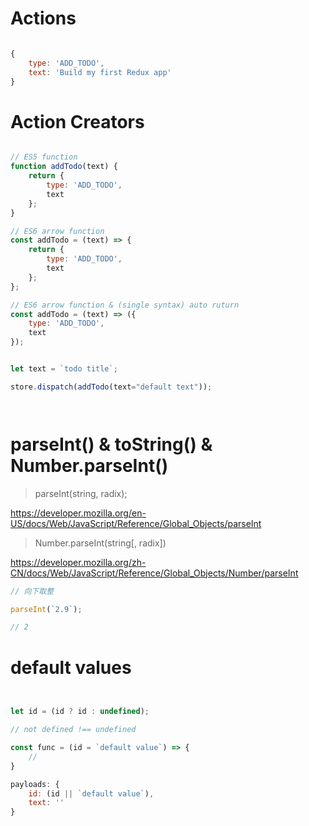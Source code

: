 # Actions


```jsx

{
    type: 'ADD_TODO',
    text: 'Build my first Redux app'
}

```


# Action Creators



```jsx

// ES5 function
function addTodo(text) {
    return {
        type: 'ADD_TODO',
        text
    };
}

// ES6 arrow function
const addTodo = (text) => {
    return {
        type: 'ADD_TODO',
        text
    };
};

// ES6 arrow function & (single syntax) auto ruturn
const addTodo = (text) => ({
    type: 'ADD_TODO',
    text
});


let text = `todo title`;

store.dispatch(addTodo(text="default text"));




```




# parseInt() & toString() & Number.parseInt()

> parseInt(string, radix);

https://developer.mozilla.org/en-US/docs/Web/JavaScript/Reference/Global_Objects/parseInt

> Number.parseInt(string[, radix])

https://developer.mozilla.org/zh-CN/docs/Web/JavaScript/Reference/Global_Objects/Number/parseInt


```js
// 向下取整

parseInt(`2.9`);

// 2

```


# default values


```jsx


let id = (id ? id : undefined);

// not defined !== undefined

const func = (id = `default value`) => {
    // 
}

payloads: {
    id: (id || `default value`),
    text: ''
}




```



